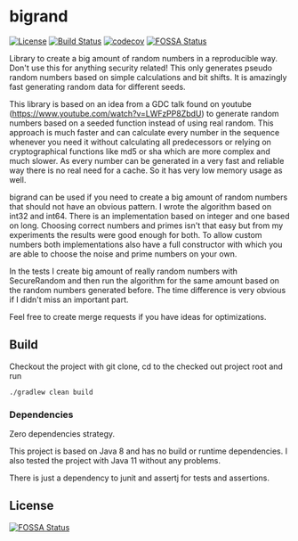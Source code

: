 # bigrand

[![License](https://img.shields.io/badge/License-Apache%202.0-blue.svg)](https://opensource.org/licenses/Apache-2.0)
[![Build Status](https://travis-ci.org/mbogner/bigrand.svg?branch=develop)](https://travis-ci.org/mbogner/bigrand)
[![codecov](https://codecov.io/gh/mbogner/bigrand/branch/develop/graph/badge.svg)](https://codecov.io/gh/mbogner/bigrand)
[![FOSSA Status](https://app.fossa.com/api/projects/git%2Bgithub.com%2Fmbogner%2Fbigrand.svg?type=shield)](https://app.fossa.com/projects/git%2Bgithub.com%2Fmbogner%2Fbigrand?ref=badge_shield)

Library to create a big amount of random numbers in a reproducible way. Don't use this for anything security related!
This only generates pseudo random numbers based on simple calculations and bit shifts. It is amazingly fast generating
random data for different seeds.

This library is based on an idea from a GDC talk found on youtube (https://www.youtube.com/watch?v=LWFzPP8ZbdU) to
generate random numbers based on a seeded function instead of using real random. This approach is much faster and can
calculate every number in the sequence whenever you need it without calculating all predecessors or relying on
cryptographical functions like md5 or sha which are more complex and much slower. As every number can be generated in a
very fast and reliable way there is no real need for a cache. So it has very low memory usage as well.

bigrand can be used if you need to create a big amount of random numbers that should not have an obvious pattern. I
wrote the algorithm based on int32 and int64. There is an implementation based on integer and one based on long.
Choosing correct numbers and primes isn't that easy but from my experiments the results were good enough for both. To
allow custom numbers both implementations also have a full constructor with which you are able to choose the noise and
prime numbers on your own.

In the tests I create big amount of really random numbers with SecureRandom and then run the algorithm for the same
amount based on the random numbers generated before. The time difference is very obvious if I didn't miss an important
part.

Feel free to create merge requests if you have ideas for optimizations.

## Build

Checkout the project with git clone, cd to the checked out project root and run

`./gradlew clean build`

### Dependencies

Zero dependencies strategy.

This project is based on Java 8 and has no build or runtime dependencies. I also tested the project with Java 11 without
any problems.

There is just a dependency to junit and assertj for tests and assertions.

## License
[![FOSSA Status](https://app.fossa.com/api/projects/git%2Bgithub.com%2Fmbogner%2Fbigrand.svg?type=large)](https://app.fossa.com/projects/git%2Bgithub.com%2Fmbogner%2Fbigrand?ref=badge_large)